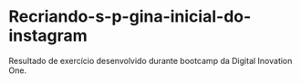 # Recriando-s-p-gina-inicial-do-instagram
Resultado de exercício desenvolvido durante bootcamp da Digital Inovation One.

